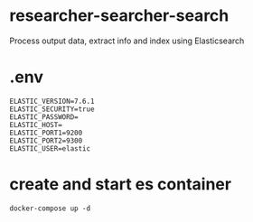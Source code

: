# researcher-searcher-search
Process output data, extract info and index using Elasticsearch 

# .env
```
ELASTIC_VERSION=7.6.1
ELASTIC_SECURITY=true
ELASTIC_PASSWORD=
ELASTIC_HOST=
ELASTIC_PORT1=9200
ELASTIC_PORT2=9300
ELASTIC_USER=elastic
```

# create and start es container

`docker-compose up -d`